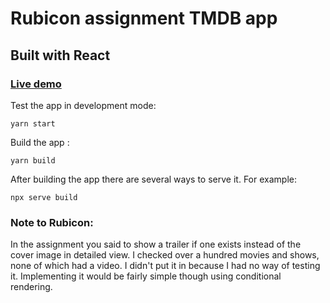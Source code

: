 # Rubicon assignment TMDB app

## Built with React

### [Live demo](https://rubicon-tmdb.vercel.app)

Test the app in development mode:

`yarn start`

Build the app :

`yarn build`

After building the app there are several ways to serve it. For example:

`npx serve build`

### Note to Rubicon:

In the assignment you said to show a trailer if one exists instead of the cover image in detailed view. I checked over a hundred movies and shows, none of which had a video. I didn't put it in because I had no way of testing it. Implementing it would be fairly simple though using conditional rendering.

